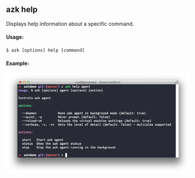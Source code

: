## azk help

Displays help information about a specific command.

#### Usage:

    $ azk [options] help [command]

#### Example:

![Figure 1-1](../resources/images/azk_help.png)
